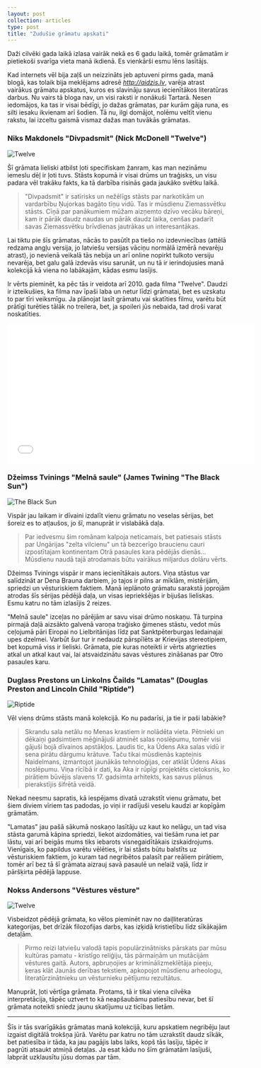 ```yaml
---
layout: post
collection: articles
type: post
title: "Zudušie grāmatu apskati"
---
```


Daži cilvēki gada laikā izlasa vairāk nekā es 6 gadu laikā, tomēr grāmatām ir pietiekoši svarīga vieta manā ikdienā. Es vienkārši esmu lēns lasītājs.

Kad internets vēl bija zaļš un neizzināts jeb aptuveni pirms gada, manā blogā, kas tolaik bija meklējams adresē *http://aidzis.lv*, varēja atrast vairākus grāmatu apskatus, kuros es slavināju savus iecienītākos literatūras darbus. Nu vairs tā bloga nav, un visi raksti ir nonākuši Tartarā. Nesen iedomājos, ka tas ir visai bēdīgi, jo dažas grāmatas, par kurām gāja runa, es silti iesaku ikvienam arī šodien. Tā nu, ilgi domājot, nolēmu veltīt vienu rakstu, lai izceltu gaismā vismaz dažas man tuvākās grāmatas.

### Niks Makdonels "Divpadsmit" (Nick McDonell "Twelve")

<img src="/public/images/posts/twelve.jpg" alt="Twelve" class="position right">

Šī grāmata lieliski atbilst ļoti specifiskam žanram, kas man nezināmu iemeslu dēļ ir ļoti tuvs. Stāsts kopumā ir visai drūms un traģisks, un visu padara vēl trakāku fakts, ka tā darbība risinās gada jaukāko svētku laikā.

> "Divpadsmit" ir satīrisks un nežēlīgs stāsts par narkotikām un vardarbību Ņujorkas bagāto tīņu vidū. Tas ir mūsdienu Ziemassvētku stāsts. Cīņā par panākumiem mūžam aizņemto dzīvo vecāku bāreņi, kam ir pārāk daudz naudas un pārāk daudz laika, cenšas padarīt savas Ziemassvētku brīvdienas jautrākas un interesantākas.

Lai tiktu pie šīs grāmatas, nācās to pasūtīt pa tiešo no izdevniecības (attēlā redzama angļu versija, jo latviešu versijas vāciņu normālā izmērā nevarēju atrast), jo nevienā veikalā tās nebija un arī online nopirkt tulkoto versiju nevarēja, bet galu galā izdevās visu sarunāt, un nu tā ir ierindojusies manā kolekcijā kā viena no labākajām, kādas esmu lasījis.

Ir vērts pieminēt, ka pēc tās ir veidota arī 2010. gada filma "Twelve". Daudzi ir izteikušies, ka filma nav īpaši laba un netur līdzi grāmatai, bet es uzskatu to par tīri veiksmīgu. Ja plānojat lasīt grāmatu vai skatīties filmu, varētu būt prātīgi turēties tālāk no treilera, bet, ja spoileri jūs nebaida, tad droši varat noskatīties.

<iframe width="560" height="315" src="//www.youtube.com/embed/NcDW-eZOz1k" frameborder="0" allowfullscreen></iframe>

### Džeimss Tvinings "Melnā saule" (James Twining "The Black Sun")

<img src="/public/images/posts/black-sun.jpg" alt="The Black Sun" style="max-width: 267px;" class="position right responsive">

Vispār jau laikam ir dīvaini izdalīt vienu grāmatu no veselas sērijas, bet šoreiz es to atļaušos, jo šī, manuprāt ir vislabākā daļa.

> Par iedvesmu šim romānam kalpoja neticamais, bet patiesais stāsts par Ungārijas "zelta vilcienu" un tā bezcerīgo braucienu cauri izpostītajam kontinentam Otrā pasaules kara pēdējās dienās... Mūsdienu naudā tajā atrodamais būtu vairākus miljardus dolāru vērts.

Džeimss Tvinings vispār ir mans iecienītākais autors. Viņa stāstus var salīdzināt ar Dena Brauna darbiem, jo tajos ir pilns ar mīklām, mistērijām, spriedzi un vēsturiskiem faktiem. Manā ieplānoto grāmatu sarakstā joprojām atrodas šīs sērijas pēdējā daļa, un visas iepriekšējas ir bijušas lieliskas. Esmu katru no tām izlasījis 2 reizes.

"Melnā saule" izceļas no pārējām ar savu visai drūmo noskaņu. Tā turpina pirmajā daļā aizsākto galvenā varoņa traģisko ģimenes stāstu, vedot mūs ceļojumā pāri Eiropai no Lielbritānijas līdz pat Sanktpēterburgas ledainajai upes dzelmei. Varbūt šur tur ir nedaudz pārspīlēts ar Krievijas stereotipiem, bet kopumā viss ir lieliski. Grāmata, pie kuras noteikti ir vērts atgriezties atkal un atkal kaut vai, lai atsvaidzinātu savas vēstures zināšanas par Otro pasaules karu.

### Duglass Prestons un Linkolns Čailds "Lamatas" (Douglas Preston and Lincoln Child "Riptide")

<img src="/public/images/posts/riptide.jpg" alt="Riptide" style="max-width: 267px;" class="position right responsive">

Vēl viens drūms stāsts manā kolekcijā. Ko nu padarīsi, ja tie ir paši labākie?

> Skrandu sala netālu no Menas krastiem ir nolādēta vieta. Pētnieki un dēkaiņi gadsimtiem mēģinājuši atminēt salas noslēpumu, tomēr visi gājuši bojā dīvainos apstākļos. Ļaudis tic, ka Ūdens Aka salas vidū ir sena pirātu dārgumu krātuve. Taču tikai mūsdienās kapteinis Naidelmans, izmantojot jaunākās tehnoloģijas, cer atklāt Ūdens Akas noslēpumu. Viņa rīcībā ir dati, ka Aka ir rūpīgi projektēts cietoksnis, ko pirātiem būvējis slavens 17. gadsimta arhitekts, kas savus plānus pierakstījis šifrētā veidā.

Nekad neesmu sapratis, kā iespējams divatā uzrakstīt vienu grāmatu, bet šiem diviem vīriem tas padodas, jo viņi ir radījuši veselu kaudzi ar kopīgām grāmatām.

"Lamatas" jau pašā sākumā noskaņo lasītāju uz kaut ko nelāgu, un tad visa stāsta garumā kāpina spriedzi, liekot aizdomāties, vai tiešām runa iet par lāstu, vai arī beigās mums tiks iebarots visnegaidītākais izskaidrojums. Vienīgais, ko papildus varētu vēlēties, ir lai stāsts būtu balstīts uz vēsturiskiem faktiem, jo kuram tad negribētos palasīt par reāliem pirātiem, tomēr arī bez tā šī grāmata aizrauj savā pasaulē un nelaiž vaļā, līdz ir pāršķirta pēdējā lappuse.

### Nokss Andersons "Vēstures vēsture"

<img src="/public/images/posts/history.jpg" alt="Twelve" class="position right">

Visbeidzot pēdējā grāmata, ko vēlos pieminēt nav no daiļliteratūras kategorijas, bet drīzāk filozofijas darbs, kas izķidā kristietību līdz sīkākajām detaļām.

> Pirmo reizi latviešu valodā tapis populārzinātnisks pārskats par mūsu kultūras pamatu - kristīgo reliģiju, tās pārmaiņām un mutācijām vēstures gaitā. Autors, apbruņojies ar kriminālizmeklētāja pieeju, ķeras klāt Jaunās derības tekstiem, apkopojot mūsdienu arheologu, literatūrzinātnieku un vēsturnieku pētījumu rezultātus.

Manuprāt, ļoti vērtīga grāmata. Protams, tā ir tikai viena cilvēka interpretācija, tāpēc uztvert to kā neapšaubāmu patiesību nevar, bet šī grāmata noteikti sniedz jaunu skatījumu uz ticības lietām.

---

Šīs ir tās svarīgākās grāmatas manā kolekcijā, kuru apskatiem negribēju ļaut izgaist digitālā trokšņa jūrā. Varētu par katru no tām uzrakstīt daudz sīkāk, bet patiesība ir tāda, ka jau pagājis labs laiks, kopš tās lasīju, tāpēc ir pagrūti atsaukt atmiņā detaļas. Ja esat kādu no šīm grāmatām lasījuši, labprāt uzklausītu jūsu domas par tām.
